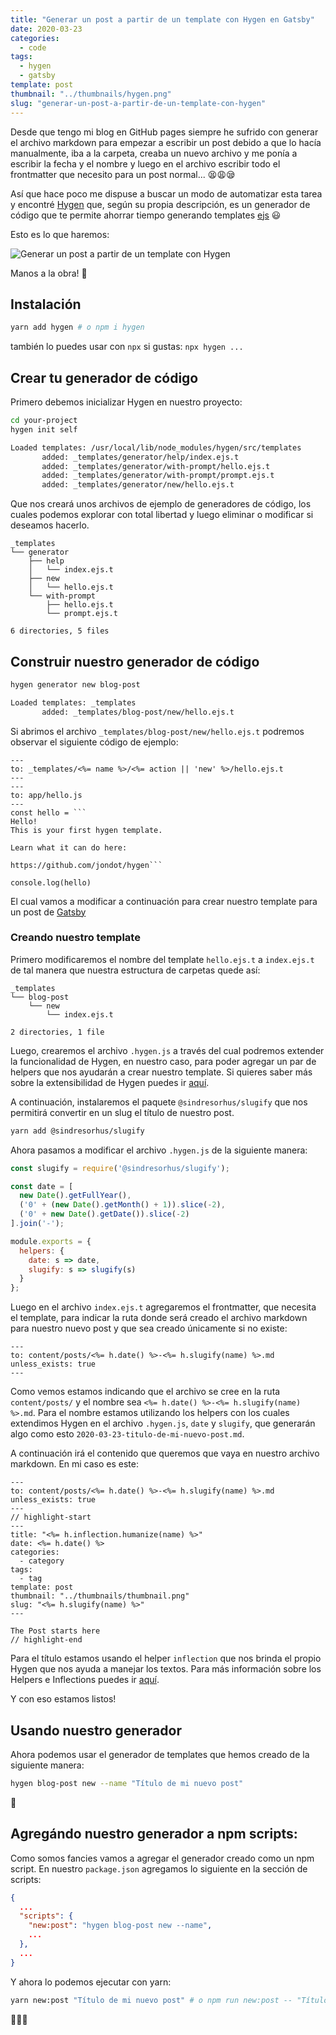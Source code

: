 ```yaml
---
title: "Generar un post a partir de un template con Hygen en Gatsby"
date: 2020-03-23
categories:
  - code
tags:
  - hygen
  - gatsby
template: post
thumbnail: "../thumbnails/hygen.png"
slug: "generar-un-post-a-partir-de-un-template-con-hygen"
---
```


Desde que tengo mi blog en GitHub pages siempre he sufrido con generar el archivo markdown para empezar a escribir un post debido a que lo hacía manualmente, iba a la carpeta, creaba un nuevo archivo y me ponía a escribir la fecha y el nombre y luego en el archivo escribir todo el frontmatter que necesito para un post normal... 😫😩😪

Así que hace poco me dispuse a buscar un modo de automatizar esta tarea y encontré [Hygen](http://www.hygen.io/) que, según su propia descripción, es un generador de código que te permite ahorrar tiempo generando templates [ejs](https://ejs.co/) 😃

Esto es lo que haremos:

![Generar un post a partir de un template con Hygen](https://i.imgur.com/ocxaniF.gif)

Manos a la obra! 💪

## Instalación

```bash
yarn add hygen # o npm i hygen
```

también lo puedes usar con `npx` si gustas: `npx hygen ...`

## Crear tu generador de código

Primero debemos inicializar Hygen en nuestro proyecto:

```bash
cd your-project
hygen init self

Loaded templates: /usr/local/lib/node_modules/hygen/src/templates
       added: _templates/generator/help/index.ejs.t
       added: _templates/generator/with-prompt/hello.ejs.t
       added: _templates/generator/with-prompt/prompt.ejs.t
       added: _templates/generator/new/hello.ejs.t
```

Que nos creará unos archivos de ejemplo de generadores de código, los cuales podemos explorar con total libertad y luego eliminar o modificar si deseamos hacerlo.

```terminal
_templates
└── generator
    ├── help
    │   └── index.ejs.t
    ├── new
    │   └── hello.ejs.t
    └── with-prompt
        ├── hello.ejs.t
        └── prompt.ejs.t

6 directories, 5 files
```

## Construir nuestro generador de código

```bash
hygen generator new blog-post

Loaded templates: _templates
       added: _templates/blog-post/new/hello.ejs.t
```

Si abrimos el archivo `_templates/blog-post/new/hello.ejs.t` podremos observar el siguiente código de ejemplo:

```
---
to: _templates/<%= name %>/<%= action || 'new' %>/hello.ejs.t
---
---
to: app/hello.js
---
const hello = ```
Hello!
This is your first hygen template.

Learn what it can do here:

https://github.com/jondot/hygen```

console.log(hello)
```

El cual vamos a modificar a continuación para crear nuestro template para un post de [Gatsby](https://www.gatsbyjs.org/)

### Creando nuestro template

Primero modificaremos el nombre del template `hello.ejs.t` a `index.ejs.t` de tal manera que nuestra estructura de carpetas quede así:

```terminal
_templates
└── blog-post
    └── new
        └── index.ejs.t

2 directories, 1 file
```

Luego, crearemos el archivo `.hygen.js` a través del cual podremos extender la funcionalidad de Hygen, en nuestro caso, para poder agregar un par de helpers que nos ayudarán a crear nuestro template. Si quieres saber más sobre la extensibilidad de Hygen puedes ir [aquí](http://www.hygen.io/extensibility).

A continuación, instalaremos el paquete `@sindresorhus/slugify` que nos permitirá convertir en un slug el título de nuestro post.

```bash
yarn add @sindresorhus/slugify
```

Ahora pasamos a modificar el archivo `.hygen.js` de la siguiente manera:

```javascript
const slugify = require('@sindresorhus/slugify');

const date = [
  new Date().getFullYear(),
  ('0' + (new Date().getMonth() + 1)).slice(-2),
  ('0' + new Date().getDate()).slice(-2)
].join('-');

module.exports = {
  helpers: {
    date: s => date,
    slugify: s => slugify(s)
  }
};
```

Luego en el archivo `index.ejs.t` agregaremos el frontmatter, que necesita el template, para indicar la ruta donde será creado el archivo markdown para nuestro nuevo post y que sea creado únicamente si no existe:

```ejs
---
to: content/posts/<%= h.date() %>-<%= h.slugify(name) %>.md
unless_exists: true
---
```

Como vemos estamos indicando que el archivo se cree en la ruta `content/posts/` y el nombre sea `<%= h.date() %>-<%= h.slugify(name) %>.md`. Para el nombre estamos utilizando los helpers con los cuales extendimos Hygen en el archivo `.hygen.js`, `date` y `slugify`, que generarán algo como esto `2020-03-23-titulo-de-mi-nuevo-post.md`.

A continuación irá el contenido que queremos que vaya en nuestro archivo markdown. En mi caso es este:

```ejs{numberLines: true}
---
to: content/posts/<%= h.date() %>-<%= h.slugify(name) %>.md
unless_exists: true
---
// highlight-start
---
title: "<%= h.inflection.humanize(name) %>"
date: <%= h.date() %>
categories:
  - category
tags:
  - tag
template: post
thumbnail: "../thumbnails/thumbnail.png"
slug: "<%= h.slugify(name) %>"
---

The Post starts here
// highlight-end
```

Para el título estamos usando el helper `inflection` que nos brinda el propio Hygen que nos ayuda a manejar los textos. Para más información sobre los Helpers e Inflections puedes ir [aquí](http://www.hygen.io/templates/#helpers-and-inflections).

Y con eso estamos listos!

## Usando nuestro generador

Ahora podemos usar el generador de templates que hemos creado de la siguiente manera:

```bash
hygen blog-post new --name "Título de mi nuevo post"
```

🎉

## Agregándo nuestro generador a npm scripts:

Como somos fancies vamos a agregar el generador creado como un npm script. En nuestro `package.json` agregamos lo siguiente en la sección de scripts:

```json
{
  ...
  "scripts": {
    "new:post": "hygen blog-post new --name",
    ...
  },
  ...
}
```

Y ahora lo podemos ejecutar con yarn:

```bash
yarn new:post "Título de mi nuevo post" # o npm run new:post -- "Título de mi nuevo post"
```

🎉🎉🎉